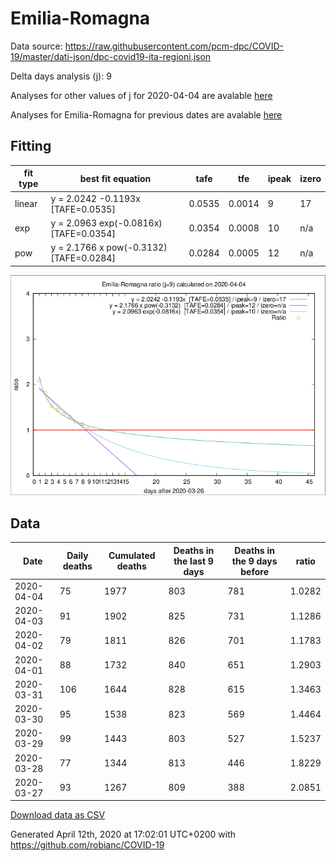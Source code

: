 # Emilia-Romagna

Data source: https://raw.githubusercontent.com/pcm-dpc/COVID-19/master/dati-json/dpc-covid19-ita-regioni.json

Delta days analysis (j): 9

Analyses for other values of j for 2020-04-04 are avalable [here](../2020-04-04/README.md)

Analyses for Emilia-Romagna for previous dates are avalable [here](../README.md)

## Fitting 
|fit type|best fit equation|tafe|tfe|ipeak|izero|
|-------|-----|--------|------|---|---|
|linear|y = 2.0242 -0.1193x  [TAFE=0.0535]|0.0535|0.0014|9|17|
|exp|y = 2.0963 exp(-0.0816x)  [TAFE=0.0354]|0.0354|0.0008|10|n/a|
|pow|y = 2.1766 x pow(-0.3132)  [TAFE=0.0284]|0.0284|0.0005|12|n/a|

![Plot](COVID-19_emilia-romagna_j9_2020-04-04.png)

## Data
|Date|Daily deaths|Cumulated deaths|Deaths in the last 9 days|Deaths in the 9 days before|ratio|
|----|----------|-----------|-------|--------------------|-----|
|2020-04-04|75|1977|803|781|1.0282|
|2020-04-03|91|1902|825|731|1.1286|
|2020-04-02|79|1811|826|701|1.1783|
|2020-04-01|88|1732|840|651|1.2903|
|2020-03-31|106|1644|828|615|1.3463|
|2020-03-30|95|1538|823|569|1.4464|
|2020-03-29|99|1443|803|527|1.5237|
|2020-03-28|77|1344|813|446|1.8229|
|2020-03-27|93|1267|809|388|2.0851|

[Download data as CSV](COVID-19_emilia-romagna_j9_2020-04-04.csv)

Generated April 12th, 2020 at 17:02:01 UTC+0200 with https://github.com/robianc/COVID-19
